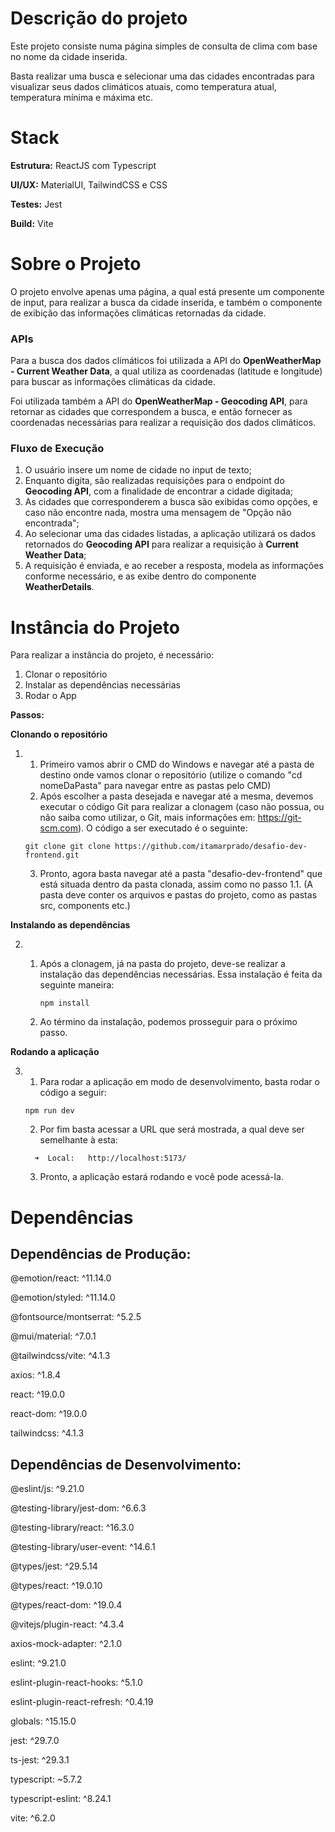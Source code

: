 # Descrição do projeto

Este projeto consiste numa página simples de consulta de clima com base no nome da cidade inserida.

Basta realizar uma busca e selecionar uma das cidades encontradas para visualizar seus dados climáticos atuais, como temperatura atual, temperatura mínima e máxima etc.

# Stack
**Estrutura:** ReactJS com Typescript

**UI/UX:** MaterialUI, TailwindCSS e CSS

**Testes:** Jest

**Build:** Vite

# Sobre o Projeto
O projeto envolve apenas uma página, a qual está presente um componente de input, para realizar a busca da cidade inserida, e também o componente de
exibição das informações climáticas retornadas da cidade.


### APIs
Para a busca dos dados climáticos foi utilizada a API do **OpenWeatherMap - Current Weather Data**, a qual utiliza as coordenadas (latitude e longitude)
para buscar as informações climáticas da cidade.

Foi utilizada também a API do **OpenWeatherMap - Geocoding API**, para retornar as cidades que correspondem a busca, e então fornecer as coordenadas necessárias
para realizar a requisição dos dados climáticos.

### Fluxo de Execução
1. O usuário insere um nome de cidade no input de texto;
2. Enquanto digita, são realizadas requisições para o endpoint do **Geocoding API**, com a finalidade de encontrar a cidade digitada;
3. As cidades que corresponderem a busca são exibidas como opções, e caso não encontre nada, mostra uma mensagem de "Opção não encontrada";
4. Ao selecionar uma das cidades listadas, a aplicação utilizará os dados retornados do **Geocoding API** para realizar a requisição à **Current Weather Data**;
5. A requisição é enviada, e ao receber a resposta, modela as informações conforme necessário, e as exibe dentro do componente **WeatherDetails**.

# Instância do Projeto

Para realizar a instância do projeto, é necessário:

1. Clonar o repositório
2. Instalar as dependências necessárias
3. Rodar o App

**Passos:**

**Clonando o repositório**

 1. 1. Primeiro vamos abrir o CMD do Windows e navegar até a pasta de destino onde vamos clonar o repositório (utilize o comando "cd nomeDaPasta" para navegar entre as pastas pelo CMD)
    2. Após escolher a pasta desejada e navegar até a mesma, devemos executar o código Git para realizar a clonagem (caso não possua, ou não saiba como utilizar, o Git, mais informações em: https://git-scm.com). O código a ser executado é o seguinte:
      ``` 
      git clone git clone https://github.com/itamarprado/desafio-dev-frontend.git
      ```
    3. Pronto, agora basta navegar até a pasta "desafio-dev-frontend" que está situada dentro da pasta clonada, assim como no passo 1.1. (A pasta deve conter os arquivos e pastas do projeto, como as pastas src, components etc.)



**Instalando as dependências**

2. 1. Após a clonagem, já na pasta do projeto, deve-se realizar a instalação das dependências necessárias. Essa instalação é feita da seguinte maneira:
      ``` 
      npm install
      ```

   2. Ao término da instalação, podemos prosseguir para o próximo passo.
  

**Rodando a aplicação**

3. 1. Para rodar a aplicação em modo de desenvolvimento, basta rodar o código a seguir:
    ``` 
    npm run dev
    ```
   2. Por fim basta acessar a URL que será mostrada, a qual deve ser semelhante à esta:
    ```
      ➜  Local:   http://localhost:5173/
    ```

   3. Pronto, a aplicação estará rodando e você pode acessá-la.

# Dependências
## Dependências de Produção:
@emotion/react: ^11.14.0

@emotion/styled: ^11.14.0

@fontsource/montserrat: ^5.2.5

@mui/material: ^7.0.1

@tailwindcss/vite: ^4.1.3

axios: ^1.8.4

react: ^19.0.0

react-dom: ^19.0.0

tailwindcss: ^4.1.3

## Dependências de Desenvolvimento:
@eslint/js: ^9.21.0

@testing-library/jest-dom: ^6.6.3

@testing-library/react: ^16.3.0

@testing-library/user-event: ^14.6.1

@types/jest: ^29.5.14

@types/react: ^19.0.10

@types/react-dom: ^19.0.4

@vitejs/plugin-react: ^4.3.4

axios-mock-adapter: ^2.1.0

eslint: ^9.21.0

eslint-plugin-react-hooks: ^5.1.0

eslint-plugin-react-refresh: ^0.4.19

globals: ^15.15.0

jest: ^29.7.0

ts-jest: ^29.3.1

typescript: ~5.7.2

typescript-eslint: ^8.24.1

vite: ^6.2.0
